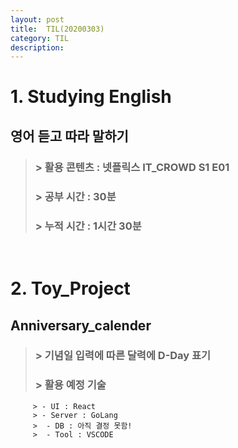 ```yaml
---
layout: post
title:  TIL(20200303)
category: TIL 
description: 
---
```


# 1. Studying English
## 영어 듣고 따라 말하기
   > ### > 활용 콘텐츠 : 넷플릭스 IT_CROWD S1 E01 <br>
   > ### > 공부 시간 : 30분<br>
   > ### > <span class="red"> 누적 시간 : 1시간 30분</span>
<br>

# 2. Toy_Project
## Anniversary_calender
   > ### > 기념일 입력에 따른 달력에 D-Day 표기
   > ### > 활용 예정 기술
         > - UI : React
         > - Server : GoLang
         >  - DB : 아직 결정 못함!
         >  - Tool : VSCODE